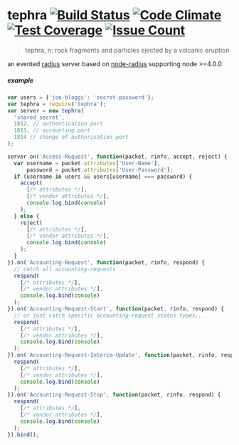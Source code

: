 
# tephra [![Build Status](https://travis-ci.org/io-digital/tephra.svg?branch=master)](https://travis-ci.org/io-digital/tephra) [![Code Climate](https://codeclimate.com/github/io-digital/tephra/badges/gpa.svg)](https://codeclimate.com/github/io-digital/tephra) [![Test Coverage](https://codeclimate.com/github/io-digital/tephra/badges/coverage.svg)](https://codeclimate.com/github/io-digital/tephra/coverage) [![Issue Count](https://codeclimate.com/github/io-digital/tephra/badges/issue_count.svg)](https://codeclimate.com/github/io-digital/tephra)

> tephra, n: rock fragments and particles ejected by a volcanic eruption

an evented [radius](https://en.wikipedia.org/wiki/RADIUS) server based on [node-radius](https://github.com/retailnext/node-radius) supporting node >=4.0.0

##### example

```javascript
var users = {'joe-bloggs': 'secret-password'};
var tephra = require('tephra');
var server = new tephra(
  'shared_secret',
  1812, // authentication port
  1813, // accounting port
  1814 // change of authorisation port
);

server.on('Access-Request', function(packet, rinfo, accept, reject) {
  var username = packet.attributes['User-Name'],
      password = packet.attributes['User-Password'];
  if (username in users && users[username] === password) {
    accept(
      [/* attributes */],
      [/* vendor attributes */],
      console.log.bind(console)
    );
  } else {
    reject(
      [/* attributes */],
      [/* vendor attributes */],
      console.log.bind(console)
    );
  }
}).on('Accounting-Request', function(packet, rinfo, respond) {
  // catch all accounting-requests
  respond(
    [/* attributes */],
    [/* vendor attributes */],
    console.log.bind(console)
  );
}).on('Accounting-Request-Start', function(packet, rinfo, respond) {
  // or just catch specific accounting-request status types...
  respond(
    [/* attributes */],
    [/* vendor attributes */],
    console.log.bind(console)
  );
}).on('Accounting-Request-Interim-Update', function(packet, rinfo, respond) {
  respond(
    [/* attributes */],
    [/* vendor attributes */],
    console.log.bind(console)
  );
}).on('Accounting-Request-Stop', function(packet, rinfo, respond) {
  respond(
    [/* attributes */],
    [/* vendor attributes */],
    console.log.bind(console)
  );
}).bind();
```
